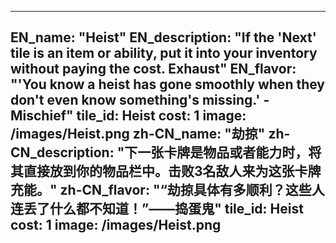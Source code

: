 ---

EN_name: "Heist"
EN_description: "If the 'Next' tile is an item or ability, put it into your inventory without paying the cost. Exhaust"
EN_flavor: "'You know a heist has gone smoothly when they don't even know something's missing.' - Mischief"
tile_id: Heist
cost: 1
image: /images/Heist.png
zh-CN_name: "劫掠"
zh-CN_description: "下一张卡牌是物品或者能力时，将其直接放到你的物品栏中。击败3名敌人来为这张卡牌充能。"
zh-CN_flavor: "“劫掠具体有多顺利？这些人连丢了什么都不知道！”——捣蛋鬼"
tile_id: Heist
cost: 1
image: /images/Heist.png
---